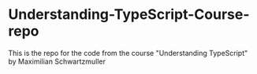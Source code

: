 # Understanding-TypeScript-Course-repo
This is the repo for the code from the course "Understanding TypeScript" by Maximilian Schwartzmuller

